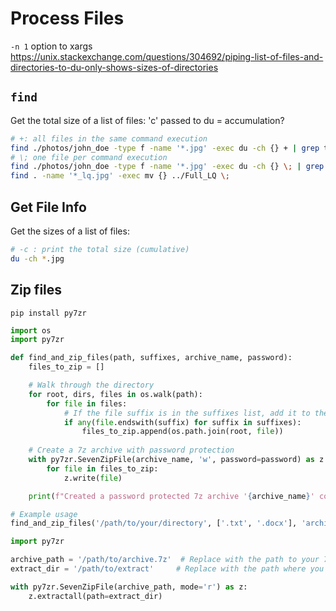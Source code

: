 # Process Files



`-n 1` option to xargs https://unix.stackexchange.com/questions/304692/piping-list-of-files-and-directories-to-du-only-shows-sizes-of-directories

## `find`
Get the total size of a list of files: 'c' passed to du = accumulation?

```sh
# +: all files in the same command execution
find ./photos/john_doe -type f -name '*.jpg' -exec du -ch {} + | grep total$
# \; one file per command execution
find ./photos/john_doe -type f -name '*.jpg' -exec du -ch {} \; | grep total$
find . -name '*_lq.jpg' -exec mv {} ../Full_LQ \;
```

## Get File Info
Get the sizes of a list of files:
```sh
# -c : print the total size (cumulative)
du -ch *.jpg
```

## Zip files
`pip install py7zr`

```python
import os
import py7zr

def find_and_zip_files(path, suffixes, archive_name, password):
    files_to_zip = []

    # Walk through the directory
    for root, dirs, files in os.walk(path):
        for file in files:
            # If the file suffix is in the suffixes list, add it to the files_to_zip list
            if any(file.endswith(suffix) for suffix in suffixes):
                files_to_zip.append(os.path.join(root, file))
    
    # Create a 7z archive with password protection
    with py7zr.SevenZipFile(archive_name, 'w', password=password) as z:
        for file in files_to_zip:
            z.write(file)

    print(f"Created a password protected 7z archive '{archive_name}' containing {len(files_to_zip)} files.")

# Example usage
find_and_zip_files('/path/to/your/directory', ['.txt', '.docx'], 'archive.7z', 'yourpassword')
```

```python
import py7zr

archive_path = '/path/to/archive.7z'  # Replace with the path to your 7z archive
extract_dir = '/path/to/extract'     # Replace with the path where you want to extract the archive

with py7zr.SevenZipFile(archive_path, mode='r') as z:
    z.extractall(path=extract_dir)
```
